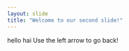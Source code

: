 ```yaml
---
layout: slide
title: "Welcome to our second slide!"
---
```

hello hai
Use the left arrow to go back!

